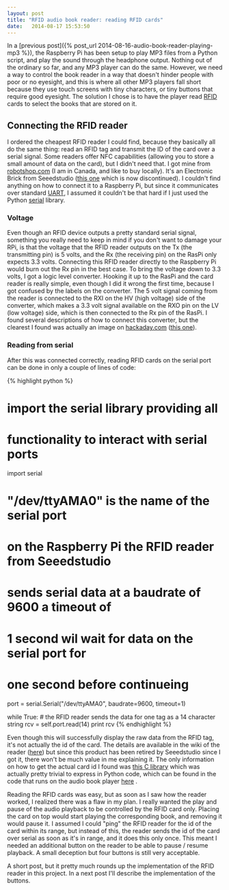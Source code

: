 ```yaml
---
layout: post
title: "RFID audio book reader: reading RFID cards"
date:   2014-08-17 15:53:50
---
```



In a [previous post]({% post_url 2014-08-16-audio-book-reader-playing-mp3 %}), the Raspberry Pi has been setup to play MP3 files from a Python script, and play the sound through the headphone output. Nothing out of the ordinary so far, and any MP3 player can do the same. However, we need a way to control the book reader in a way that doesn't hinder people with poor or no eyesight, and this is where all other MP3 players fall short because they use touch screens with tiny characters, or tiny buttons that require good eyesight. The solution I chose is to have the player read [RFID](http://en.wikipedia.org/wiki/Radio-frequency_identification) cards to select the books that are stored on it.

## Connecting the RFID reader

I ordered the cheapest RFID reader I could find, because they basically all do the same thing: read an RFID tag and transmit the ID of the card over a serial signal. Some readers offer NFC capabilities (allowing you to store a small amount of data on the card), but I didn't need that. I got mine from [robotshop.com](http://www.robotshop.com/ca/) (I am in Canada, and like to buy locally). It's an Electronic Brick from Seeedstudio ([this one](http://www.seeedstudio.com/depot/Electronic-brick-125Khz-RFID-Card-Reader-p-702.html) which is now discontinued). I couldn't find anything on how to connect it to a Raspberry Pi, but since it communicates over standard [UART](http://en.wikipedia.org/wiki/Universal_asynchronous_receiver/transmitter), I assumed it couldn't be that hard if I just used the Python [serial](http://pyserial.sourceforge.net/) library.

### Voltage

Even though an RFID device outputs a pretty standard serial signal, something you really need to keep in mind if you don't want to damage your RPi, is that the voltage that the RFID reader outputs on the Tx (the transmitting pin) is 5 volts, and the Rx (the receiving pin) on the RasPi only expects 3.3 volts. Connecting this RFID reader directly to the Raspberry Pi would burn out the Rx pin in the best case. To bring the voltage down to 3.3 volts, I got a logic level converter. Hooking it up to the RasPi and the card reader is really simple, even though I did it wrong the first time, because I got confused by the labels on the converter. The 5 volt signal coming from the reader is connected to the RXI on the HV (high voltage) side of the converter, which makes a 3.3 volt signal available on the RXO pin on the LV (low voltage) side, which is then connected to the Rx pin of the RasPi. I found several descriptions of how to connect this converter, but the clearest I found was actually an image on [hackaday.com](http://hackaday.com/) ([this one](http://hackaday.com/2008/06/19/sparkfuns-logic-level-converter/)).

### Reading from serial

After this was connected correctly, reading RFID cards on the serial port can be done in only a couple of lines of code:

{% highlight python %}
# import the serial library providing all
# functionality to interact with serial ports
import serial

# "/dev/ttyAMA0" is the name of the serial port
# on the Raspberry Pi the RFID reader from Seeedstudio
# sends serial data at a baudrate of 9600 a timeout of
# 1 second wil wait for data on the serial port for
# one second before continueing
port = serial.Serial("/dev/ttyAMA0", baudrate=9600, timeout=1)

while True:
    # the RFID reader sends the data for one tag as a 14 character string
    rcv = self.port.read(14)
    print rcv
{% endhighlight %}

Even though this will successfully display the raw data from the RFID tag, it's not actually the id of the card. The details are available in the wiki of the reader ([here](http://www.seeedstudio.com/wiki/index.php?title=Electronic_brick_-_125Khz_RFID_Card_Reader)) but since this product has been retired by Seeedstudio since I got it, there won't be much value in me explaining it. The only information on how to get the actual card id I found was [this C library](https://github.com/johannrichard/SeeedRFIDLib/blob/master/SeeedRFIDLib.cpp) which was actually pretty trivial to express in Python code, which can be found in the code that runs on the audio book player [here](https://github.com/wkjagt/BookPlayer/blob/master/rfid.py)  .

Reading the RFID cards was easy, but as soon as I saw how the reader worked, I realized there was a flaw in my plan. I really wanted the play and pause of the audio playback to be controlled by the RFID card only. Placing the card on top would start playing the corresponding book, and removing it would pause it. I assumed I could "ping" the RFID reader for the id of the card within its range, but instead of this, the reader sends the id of the card over serial as soon as it's in range, and it does this only once. This meant I needed an additional button on the reader to be able to pause / resume playback. A small deception but four buttons is still very acceptable.

A short post, but it pretty much rounds up the implementation of the RFID reader in this project. In a next post I'll describe the implementation of the buttons.